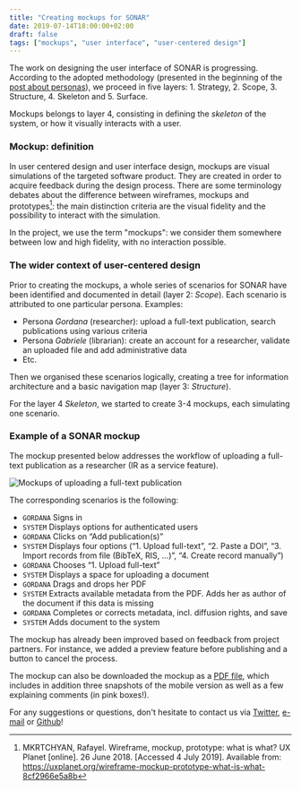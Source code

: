 ```yaml
---
title: "Creating mockups for SONAR"
date: 2019-07-14T18:00:00+02:00
draft: false
tags: ["mockups", "user interface", "user-centered design"]
---
```


The work on designing the user interface of SONAR is progressing. According to the adopted methodology (presented in the beginning of the [post about personas](/post/personas/)), we proceed in five layers: 1. Strategy, 2. Scope, 3. Structure, 4. Skeleton and 5. Surface.

Mockups belongs to layer 4, consisting in defining the *skeleton* of the system, or how it visually interacts with a user.

<!--more-->

### Mockup: definition

In user centered design and user interface design, mockups are visual simulations of the targeted software product. They are created in order to acquire feedback during the design process. There are some terminology debates about the difference between wireframes, mockups and prototypes[^1]: the main distinction criteria are the visual fidelity and the possibility to interact with the simulation.

In the project, we use the term "mockups": we consider them somewhere between low and high fidelity, with no interaction possible.

### The wider context of user-centered design

Prior to creating the mockups, a whole series of scenarios for SONAR have been identified and documented in detail (layer 2: *Scope*). Each scenario is attributed to one particular persona. Examples:

* Persona *Gordana* (researcher): upload a full-text publication, search publications using various criteria
* Persona *Gabriele* (librarian): create an account for a researcher, validate an uploaded file and add administrative data
* Etc.

Then we organised these scenarios logically, creating a tree for information architecture and a basic navigation map (layer 3: *Structure*).

For the layer 4 *Skeleton*, we started to create 3-4 mockups, each simulating one scenario.

### Example of a SONAR mockup

The mockup presented below addresses the workflow of uploading a full-text publication as a researcher (IR as a service feature).

<img class="image fit" src="/images/upload_publication.gif" alt="Mockups of uploading a full-text publication" title="Mockups of uploading a full-text publication" >

The corresponding scenarios is the following:

* `GORDANA` Signs in
* `SYSTEM` Displays options for authenticated users
* `GORDANA` Clicks on “Add publication(s)”
* `SYSTEM` Displays four options (“1. Upload full-text”, “2. Paste a DOI”, “3. Import records from file (BibTeX, RIS, ...)”, “4. Create record manually”)
* `GORDANA` Chooses “1. Upload full-text”
* `SYSTEM` Displays a space for uploading a document
* `GORDANA` Drags and drops her PDF
* `SYSTEM` Extracts available metadata from the PDF. Adds her as author of the document if this data is missing
* `GORDANA` Completes or corrects metadata, incl. diffusion rights, and save
* `SYSTEM` Adds document to the system

The mockup has already been improved based on feedback from project partners. For instance, we added a preview feature before publishing and a button to cancel the process.

The mockup can also be downloaded the mockup as a [PDF file](/documents/upload_publication.pdf), which includes in addition three snapshots of the mobile version as well as a few explaining comments (in pink boxes!).

For any suggestions or questions, don't hesitate to contact us via [Twitter](https://twitter.com/sonardotch), [e-mail](mailto:info.sonar@rero.ch) or [Github](https://github.com/rero/sonar)!

[^1]: MKRTCHYAN, Rafayel. Wireframe, mockup, prototype: what is what? UX Planet [online]. 26 June 2018. [Accessed 4 July 2019]. Available from: https://uxplanet.org/wireframe-mockup-prototype-what-is-what-8cf2966e5a8b